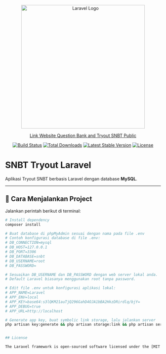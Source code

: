 <p align="center"><a href="https://laravel.com" target="_blank"><img src="https://raw.githubusercontent.com/laravel/art/master/logo-lockup/5%20SVG/2%20CMYK/1%20Full%20Color/laravel-logolockup-cmyk-red.svg" width="400" alt="Laravel Logo"></a></p>

<p align="center"><a href="https://tryout.iti.ac.id/" target="_blank"> Link Website Question Bank and Tryout SNBT Public </a></p>

<p align="center">
<a href="https://github.com/laravel/framework/actions"><img src="https://github.com/laravel/framework/workflows/tests/badge.svg" alt="Build Status"></a>
<a href="https://packagist.org/packages/laravel/framework"><img src="https://img.shields.io/packagist/dt/laravel/framework" alt="Total Downloads"></a>
<a href="https://packagist.org/packages/laravel/framework"><img src="https://img.shields.io/packagist/v/laravel/framework" alt="Latest Stable Version"></a>
<a href="https://packagist.org/packages/laravel/framework"><img src="https://img.shields.io/packagist/l/laravel/framework" alt="License"></a>
</p>

# SNBT Tryout Laravel

Aplikasi Tryout SNBT berbasis Laravel dengan database **MySQL**.

---

## 🚀 Cara Menjalankan Project

Jalankan perintah berikut di terminal:

```bash
# Install dependency
composer install

# Buat database di phpMyAdmin sesuai dengan nama pada file .env
# Contoh konfigurasi database di file .env:
# DB_CONNECTION=mysql
# DB_HOST=127.0.0.1
# DB_PORT=3306
# DB_DATABASE=snbt
# DB_USERNAME=root
# DB_PASSWORD=

# Sesuaikan DB_USERNAME dan DB_PASSWORD dengan web server lokal anda.
# Default Laravel biasanya menggunakan root tanpa password.

# Edit file .env untuk konfigurasi aplikasi lokal:
# APP_NAME=Laravel
# APP_ENV=local
# APP_KEY=base64:s3lQKM21auTjQ296GahD4OJA1bBA2HkzDRirdlq/bjY=
# APP_DEBUG=true
# APP_URL=http://localhost

# Generate app key, buat symbolic link storage, lalu jalankan server
php artisan key:generate && php artisan storage:link && php artisan serve


## License

The Laravel framework is open-sourced software licensed under the [MIT license](https://opensource.org/licenses/MIT).

